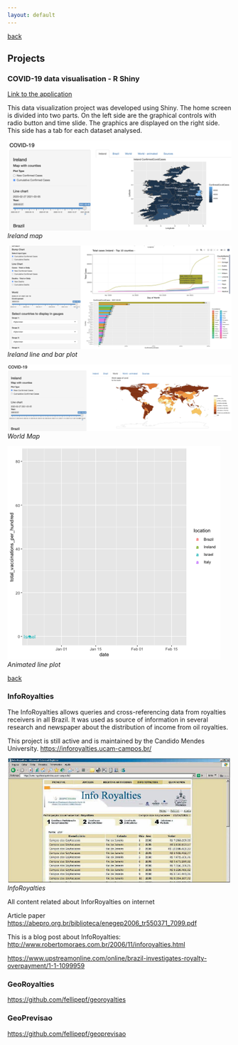 ```yaml
---
layout: default
---
```


[back](./index.html#projects)

## Projects

### COVID-19 data visualisation - R Shiny

[Link to the application](https://fellipe.shinyapps.io/shiny_project/)

This data visualization project was developed using Shiny. The home screen is divided into two parts. 
On the left side are the graphical controls with radio button and time slide. 
The graphics are displayed on the right side. This side has a tab for each dataset analysed.

![ireland_map.png](/assets/images/ireland_map.png)*Ireland map*

![ireland_map.png](/assets/images/ireland_line_bar_plot.png)*Ireland line and bar plot*

![world_map.png](/assets/images/world_map.png)*World Map*

![line_plot_animated.gif](/assets/images/line_plot_animated.gif)*Animated line plot*

[back](./index.html#projects)

### InfoRoyalties

The InfoRoyalties allows queries and cross-referencing data from royalties receivers in all Brazil. It was used as source of information in several research and newspaper about the distribution of income from oil royalties. 

This project is still active and is maintained by the Candido Mendes University. 
https://inforoyalties.ucam-campos.br/

![inforoyalties.jpeg](/assets/images/inforoyalties.jpeg)*InfoRoyalties*

All content related about InforRoyalties on internet

Article paper 
https://abepro.org.br/biblioteca/enegep2006_tr550371_7099.pdf

This is a blog post about InfoRoyalties:
http://www.robertomoraes.com.br/2006/11/inforoyalties.html

https://www.upstreamonline.com/online/brazil-investigates-royalty-overpayment/1-1-1099959


### GeoRoyalties

https://github.com/fellipepf/georoyalties

### GeoPrevisao

https://github.com/fellipepf/geoprevisao

